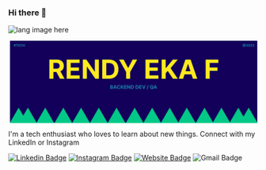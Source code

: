 ### Hi there 👋

<p align="left"><img width=15% height:40%" src="https://github.com/alansmathew/alansmathew/raw/master/lang.gif" alt="lang image here" /></p>
  
  <img src="https://github.com/RendTI3080/RendTI3080/blob/main/banner-ren.png">
  I'm a tech enthusiast who loves to learn about new things. Connect with my LinkedIn or Instagram
  
[![Linkedin Badge](https://img.shields.io/badge/-RendyEkaFebriyanto-blue?style=flat-square&logo=Linkedin&logoColor=white&link=https://www.linkedin.com/in/jayraj-roshan/)](https://www.linkedin.com/in/rendy-eka-febriyanto/)
[![Instagram Badge](https://img.shields.io/badge/-pilotkode-e4405f?style=flat-square&logo=Instagram&logoColor=white&link=https://www.instagram.com/roshanjayraj/)](https://www.instagram.com/pilotkode/)
[![Website Badge](https://img.shields.io/badge/-pilotkode.live-e34f26?style=flat-square&logo=HTML5&logoColor=white&link=https://jayraj.co.in/)](https://jayraj.co.in/)
![Gmail Badge](https://img.shields.io/badge/-rendimana1997@gmail.com-d14836?style=flat-square&logo=Gmail&logoColor=white&link=mailto:mail@jayraj.co.in)

<!--
**RendTI3080/RendTI3080** is a ✨ _special_ ✨ repository because its `README.md` (this file) appears on your GitHub profile.

Here are some ideas to get you started:

- 🔭 I’m currently working on ...
- 🌱 I’m currently learning ...
- 👯 I’m looking to collaborate on ...
- 🤔 I’m looking for help with ...
- 💬 Ask me about ...
- 📫 How to reach me: ...
- 😄 Pronouns: ...
- ⚡ Fun fact: ...
-->
